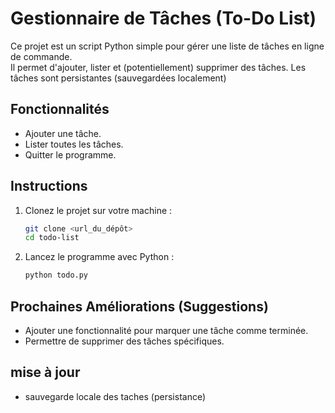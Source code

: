 # Gestionnaire de Tâches (To-Do List)

Ce projet est un script Python simple pour gérer une liste de tâches en ligne de commande.  
Il permet d'ajouter, lister et (potentiellement) supprimer des tâches.
Les tâches sont persistantes (sauvegardées localement)

## Fonctionnalités
- Ajouter une tâche.
- Lister toutes les tâches.
- Quitter le programme.

## Instructions
1. Clonez le projet sur votre machine :
   ```bash
   git clone <url_du_dépôt>
   cd todo-list
   ```
2. Lancez le programme avec Python :
   ```bash
   python todo.py
   ```

## Prochaines Améliorations (Suggestions)
- Ajouter une fonctionnalité pour marquer une tâche comme terminée.
- Permettre de supprimer des tâches spécifiques.

## mise à jour
- sauvegarde locale des taches (persistance)

